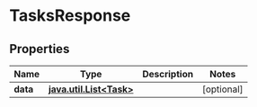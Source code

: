 
# TasksResponse

## Properties
Name | Type | Description | Notes
------------ | ------------- | ------------- | -------------
**data** | [**java.util.List&lt;Task&gt;**](Task.md) |  |  [optional]



